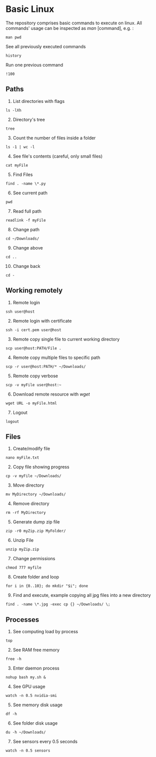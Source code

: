 # Basic Linux
The repository comprises basic commands to execute on linux. All commands' usage can be inspected as *man* [command], e.g. :
```
man pwd
```
See all previously executed commands
```
history
```
Run one previous command
```
!100
```
## Paths
1. List directories with flags
```
ls -lXh
```
2. Directory's tree
```
tree
```
3. Count the number of files inside a folder
```
ls -1 | wc -l
```
4. See file's contents (careful, only small files)
```
cat myFile
```
5. Find Files
```
find . -name \*.py
```
6. See current path
```
pwd
```
7. Read full path
```
readlink -f myFile
```
8. Change path
```
cd ~/Downloads/
```
9. Change above
```
cd ..
```
10. Change back
```
cd -
```
## Working remotely
1. Remote login
```
ssh user@host
```
2. Remote login with certificate
```
ssh -i cert.pem user@host
```
3. Remote copy single file to current working directory
```
scp user@host:PATH/File .
```
4. Remote copy multiple files to specific path
```
scp -r user@host:PATH/* ~/Downloads/
```
5. Remote copy verbose
```
scp -v myFile user@host:~
```
6. Download remote resource with *wget*
```
wget URL -o myFile.html
```
7. Logout
```
logout
```
## Files
1. Create/modify file
```
nano myFile.txt
```
2. Copy file showing progress
```
cp -v myFile ~/Downloads/
```
3. Move directory
```
mv MyDirectory ~/Downloads/
```
4. Remove directory
```
rm -rf MyDirectory
```
5. Generate dump zip file
```
zip -r0 myZip.zip MyFolder/
```
6. Unzip File
```
unzip myZip.zip
```
7. Change permissions
```
chmod 777 myfile
```
8. Create folder and loop
```
for i in {0..10}; do mkdir "$i"; done
```
9. Find and execute, example copying all jpg files into a new directory
```
find . -name \*.jpg -exec cp {} ~/Downloads/ \;
```
## Processes
1. See computing load by process
```
top
```
2. See RAM free memory
```
free -h
```
3. Enter daemon process 
```
nohup bash my.sh &
```
4. See GPU usage
```
watch -n 0.5 nvidia-smi
```
5. See memory disk usage
```
df -h
```
6. See folder disk usage
```
du -h ~/Downloads/
``` 
7. See sensors every 0.5 seconds
``` 
watch -n 0.5 sensors
```
